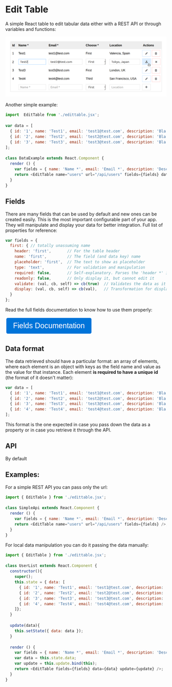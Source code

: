 # Edit Table

A simple React table to edit tabular data either with a REST API or through variables and functions:

![Example of the table](/web/example.png?raw=true)

Another simple example:

```js
import  EditTable from './edittable.jsx';

var data = [
  { id: '1', name: 'Test1', email: 'test1@test.com', description: 'Bla 1' },
  { id: '2', name: 'Test2', email: 'test2@test.com', description: 'Bla 2' },
  { id: '3', name: 'Test3', email: 'test3@test.com', description: 'Bla 3' }
];

class DataExample extends React.Component {
  render () {
    var fields = { name: 'Name *', email: 'Email *', description: 'Description' };
    return <EditTable name="users" url="/api/users" fields={fields} data={data} />;
  }
}
```



## Fields

There are many fields that can be used by default and new ones can be created easily. This is the most important configurable part of your app. They will manipulate and display your data for better integration. Full list of properties for reference:

```js
var fields = {
  first: { // totally unassuming name
    header: 'first',       // For the table header
    name: 'first',         // The field (and data key) name
    placeholder: 'first',  // The text to show as placeholder
    type: 'text',          // For validation and manipulation
    required: false,       // Self-explanatory. Parses the 'header *' if omitted
    readonly: false,       // Only display it, but cannot edit it
    validate: (val, cb, self) => cb(true)  // Validates the data as it's edited
    display: (val, cb, self) => cb(val),   // Transformation for displaying data
  }
};
```

Read the full fields documentation to know how to use them properly:

[![Fields Documentation](web/images/fields_button.png)](fields.md)



## Data format

The data retrieved should have a particular format: an array of elements, where each element is an object with keys as the field name and value as the value for that instance. Each element **is required to have a unique id** (the format of it doesn't matter):

```js
var data = [
  { id: '1', name: 'Test1', email: 'test1@test.com', description: 'Bla 1' },
  { id: '2', name: 'Test2', email: 'test2@test.com', description: 'Bla 2' },
  { id: '3', name: 'Test3', email: 'test3@test.com', description: 'Bla 3' },
  { id: '4', name: 'Test4', email: 'test4@test.com', description: 'Bla 4' }
];
```

This format is the one expected in case you pass down the data as a property or in case you retrieve it through the API.




## API

By default


## Examples:

For a simple REST API you can pass only the url:

```js
import { EditTable } from './edittable.jsx';

class SimpleApi extends React.Component {
  render () {
    var fields = { name: 'Name *', email: 'Email *', description: 'Description' };
    return <EditTable name="users" url="/api/users" fields={fields} />;
  }
}
```

For local data manipulation you can do it passing the data manually:

```js
import { EditTable } from './edittable.jsx';

class UserList extends React.Component {
  constructor(){
    super();
    this.state = { data: [
      { id: '1', name: 'Test1', email: 'test1@test.com', description: 'Bla 1' },
      { id: '2', name: 'Test2', email: 'test2@test.com', description: 'Bla 2' },
      { id: '3', name: 'Test3', email: 'test3@test.com', description: 'Bla 3' },
      { id: '4', name: 'Test4', email: 'test4@test.com', description: 'Bla 4' }
    ]};
  }

  update(data){
    this.setState({ data: data });
  }

  render () {
    var fields = { name: 'Name *', email: 'Email *', description: 'Description' };
    var data = this.state.data;
    var update = this.update.bind(this);
    return <EditTable fields={fields} data={data} update={update} />;
  }
}
```
